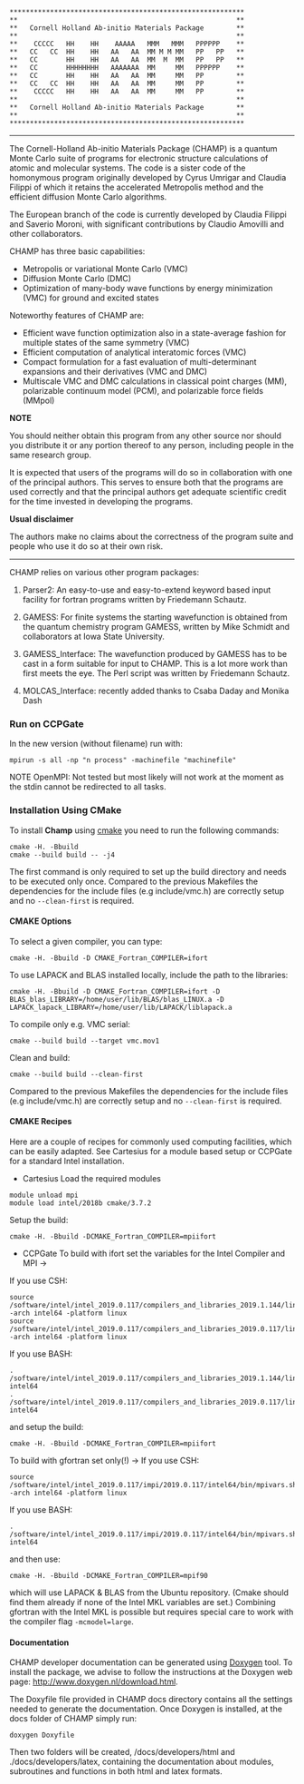 ```
**********************************************************
**                                                      **
**   Cornell Holland Ab-initio Materials Package        **
**                                                      **
**    CCCCC   HH    HH    AAAAA   MMM   MMM   PPPPPP    **
**   CC   CC  HH    HH   AA   AA  MM M M MM   PP   PP   **
**   CC       HH    HH   AA   AA  MM  M  MM   PP   PP   **
**   CC       HHHHHHHH   AAAAAAA  MM     MM   PPPPPP    **
**   CC       HH    HH   AA   AA  MM     MM   PP        **
**   CC   CC  HH    HH   AA   AA  MM     MM   PP        **
**    CCCCC   HH    HH   AA   AA  MM     MM   PP        **
**                                                      **
**   Cornell Holland Ab-initio Materials Package        **
**                                                      **
**********************************************************
```
------

The Cornell-Holland Ab-initio Materials Package (CHAMP) is a quantum Monte Carlo 
suite of programs for electronic structure calculations of atomic and molecular systems. 
The code is a sister code of the homonymous program originally developed by Cyrus Umrigar 
and Claudia Filippi of which it retains the accelerated Metropolis method and the efficient 
diffusion Monte Carlo algorithms.

The European branch of the code is currently developed by Claudia Filippi and Saverio Moroni, 
with significant contributions by Claudio Amovilli and other collaborators.

CHAMP has three basic capabilities:

* Metropolis or variational Monte Carlo (VMC)
* Diffusion Monte Carlo (DMC)
* Optimization of many-body wave functions by energy minimization (VMC) for ground and excited states

Noteworthy features of CHAMP are:

* Efficient wave function optimization also in a state-average fashion for multiple states of the same symmetry (VMC)
* Efficient computation of analytical interatomic forces (VMC)
* Compact formulation for a fast evaluation of multi-determinant expansions and their derivatives (VMC and DMC)
* Multiscale VMC and DMC calculations in classical point charges (MM), polarizable continuum model (PCM), and polarizable force fields (MMpol)

**NOTE**

You should neither obtain this program from any other source nor should you distribute it 
or any portion thereof to any person, including people in the same research group.

It is expected that users of the programs will do so in collaboration
with one of the principal authors.  This serves to ensure both that the
programs are used correctly and that the principal authors get adequate
scientific credit for the time invested in developing the programs.

**Usual disclaimer**  

The authors make no claims about the correctness of
the program suite and people who use it do so at their own risk.

------------------------------------------------------------------------

CHAMP relies on various other program packages:

1. Parser2: 
   An easy-to-use and easy-to-extend keyword based input facility for fortran 
   programs written by Friedemann Schautz.

2. GAMESS:
   For finite systems the starting wavefunction is obtained from the
   quantum chemistry program GAMESS, written by Mike Schmidt and
   collaborators at Iowa State University.  

3. GAMESS_Interface:
   The wavefunction produced by GAMESS has to be cast in a form
   suitable for input to CHAMP.  This is a lot more work than first meets
   the eye. The Perl script was written by Friedemann Schautz.

4. MOLCAS_Interface: recently added thanks to Csaba Daday and Monika Dash

### Run on CCPGate
In the new version (without filename) run with:
```
mpirun -s all -np "n process" -machinefile "machinefile"

```
NOTE OpenMPI: Not tested but most likely will not work at the moment as the stdin cannot be redirected to all tasks.

### Installation Using CMake
To install **Champ** using [cmake](https://cmake.org/) you need to run the following commands:
```
cmake -H. -Bbuild
cmake --build build -- -j4
```
The first command is only required to set up the build directory and needs to be
executed only once. Compared to the previous Makefiles the dependencies for the
include files (e.g include/vmc.h) are correctly setup and no `--clean-first` is
required.

#### CMAKE Options

To select a given compiler, you can type:
```
cmake -H. -Bbuild -D CMAKE_Fortran_COMPILER=ifort 
```
To use LAPACK and BLAS installed locally, include the path to the libraries:
```
cmake -H. -Bbuild -D CMAKE_Fortran_COMPILER=ifort -D BLAS_blas_LIBRARY=/home/user/lib/BLAS/blas_LINUX.a -D LAPACK_lapack_LIBRARY=/home/user/lib/LAPACK/liblapack.a
```
To compile only e.g. VMC serial:
```
cmake --build build --target vmc.mov1
```
Clean and build:
```
cmake --build build --clean-first
```
Compared to the previous Makefiles the dependencies for the include files
(e.g include/vmc.h) are correctly setup and no `--clean-first` is required.

#### CMAKE Recipes

Here are a couple of recipes for commonly used computing facilities, which can
be easily adapted. See Cartesius for a module based setup or CCPGate for a
standard Intel installation.

* Cartesius
Load the required modules
```
module unload mpi
module load intel/2018b cmake/3.7.2
```
Setup the build:
```
cmake -H. -Bbuild -DCMAKE_Fortran_COMPILER=mpiifort
```

* CCPGate
To build with ifort set the variables for the Intel Compiler and MPI ->

If you use CSH:
```
source /software/intel/intel_2019.0.117/compilers_and_libraries_2019.1.144/linux/bin/compilervars.csh -arch intel64 -platform linux
source /software/intel/intel_2019.0.117/compilers_and_libraries_2019.0.117/linux/mpi/intel64/bin/mpivars.csh -arch intel64 -platform linux
```
If you use BASH:
```
. /software/intel/intel_2019.0.117/compilers_and_libraries_2019.1.144/linux/bin/compilervars.sh intel64
. /software/intel/intel_2019.0.117/compilers_and_libraries_2019.0.117/linux/mpi/intel64/bin/mpivars.sh intel64
```
and setup the build:
```
cmake -H. -Bbuild -DCMAKE_Fortran_COMPILER=mpiifort
```

To build with gfortran set only(!) ->
If you use CSH:
```
source /software/intel/intel_2019.0.117/impi/2019.0.117/intel64/bin/mpivars.sh -arch intel64 -platform linux
```
If you use BASH:
```
. /software/intel/intel_2019.0.117/impi/2019.0.117/intel64/bin/mpivars.sh intel64
```
and then use:
```
cmake -H. -Bbuild -DCMAKE_Fortran_COMPILER=mpif90
```
which will use LAPACK & BLAS from the Ubuntu repository. (Cmake should find
them already if none of the Intel MKL variables are set.) Combining gfortran
with the Intel MKL is possible but requires special care to work with the
compiler flag `-mcmodel=large`.

#### Documentation
CHAMP developer documentation can be generated using [Doxygen](http://www.doxygen.nl/) tool. To install the package, we advise to follow the instructions at the Doxygen web page: <http://www.doxygen.nl/download.html>.

The Doxyfile file provided in CHAMP docs directory contains all the settings needed to generate the documentation. Once Doxygen is installed, at the docs folder of CHAMP simply run:
```
doxygen Doxyfile
```
Then two folders will be created, /docs/developers/html and ./docs/developers/latex, containing the documentation about modules, subroutines and functions in both html and latex formats.
